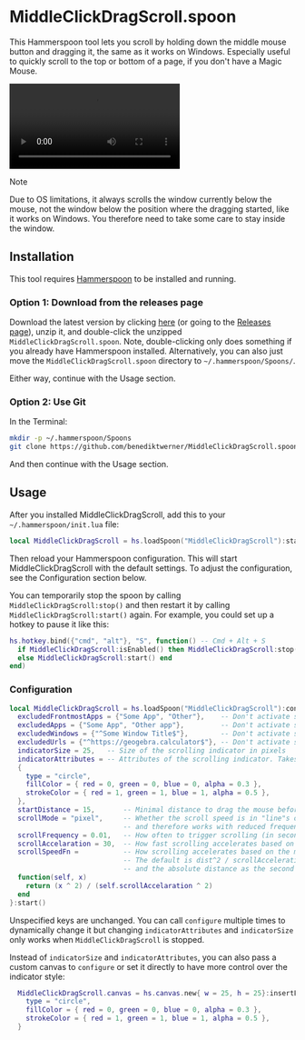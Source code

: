 # MiddleClickDragScroll.spoon

This Hammerspoon tool lets you scroll by holding down the middle mouse button and dragging it, the same as it works on Windows.
Especially useful to quickly scroll to the top or bottom of a page, if you don't have a Magic Mouse.

<video src="https://user-images.githubusercontent.com/19309705/236555947-c8a37ddf-8a1f-4b74-9285-89c317f88688.mp4"></video>

> [!NOTE]
> Due to OS limitations, it always scrolls the window currently below the mouse, not the window below the position
> where the dragging started, like it works on Windows. You therefore need to take some care to stay inside the window.

## Installation

This tool requires [Hammerspoon](https://www.hammerspoon.org/) to be installed and running.

### Option 1: Download from the releases page

Download the latest version by clicking [here](https://github.com/benediktwerner/MiddleClickDragScroll.spoon/releases/download/v1.0.0/MiddleClickDragScroll.zip)
(or going to the [Releases page](https://github.com/benediktwerner/MiddleClickDragScroll.spoon/releases)), unzip it, and double-click the unzipped `MiddleClickDragScroll.spoon`.
Note, double-clicking only does something if you already have Hammerspoon installed. Alternatively, you can also just move the `MiddleClickDragScroll.spoon` directory to `~/.hammerspoon/Spoons/`.

Either way, continue with the Usage section.

### Option 2: Use Git

In the Terminal:

```bash
mkdir -p ~/.hammerspoon/Spoons
git clone https://github.com/benediktwerner/MiddleClickDragScroll.spoon.git ~/.hammerspoon/Spoons/MiddleClickDragScroll.spoon
```

And then continue with the Usage section.

## Usage

After you installed MiddleClickDragScroll, add this to your `~/.hammerspoon/init.lua` file:

```lua
local MiddleClickDragScroll = hs.loadSpoon("MiddleClickDragScroll"):start()
```

Then reload your Hammerspoon configuration. This will start MiddleClickDragScroll with the default settings. To adjust the configuration, see the Configuration section below.

You can temporarily stop the spoon by calling `MiddleClickDragScroll:stop()` and then restart it by calling `MiddleClickDragScroll:start()` again.
For example, you could set up a hotkey to pause it like this:

```lua
hs.hotkey.bind({"cmd", "alt"}, "S", function() -- Cmd + Alt + S
  if MiddleClickDragScroll:isEnabled() then MiddleClickDragScroll:stop()
  else MiddleClickDragScroll:start() end
end)
```

### Configuration

```lua
local MiddleClickDragScroll = hs.loadSpoon("MiddleClickDragScroll"):configure{
  excludedFrontmostApps = {"Some App", "Other"},    -- Don't activate scrolling if the frontmost app has any of these names
  excludedApps = {"Some App", "Other app"},         -- Don't activate scrolling if the mouse is above a window of an app with these names. Prefer using `excludeFrontmostApps` if possible for better performance.
  excludedWindows = {"^Some Window Title$"},        -- Don't activate scrolling in windows with these names (supports regex, for exact match, use "^title$")
  excludedUrls = {"^https://geogebra.calculator$"}, -- Don't activate scrolling when the active window is on these URLs (supports regex, only works in Chrome and Safari, asks for extra permissions on first trigger)
  indicatorSize = 25,   -- Size of the scrolling indicator in pixels
  indicatorAttributes = -- Attributes of the scrolling indicator. Takes any specified on https://www.hammerspoon.org/docs/hs.canvas.html#attributes. Alternatively, you can pass a custom canvas, see the explenation below.
  {
    type = "circle",
    fillColor = { red = 0, green = 0, blue = 0, alpha = 0.3 },
    strokeColor = { red = 1, green = 1, blue = 1, alpha = 0.5 },
  },
  startDistance = 15,       -- Minimal distance to drag the mouse before scrolling is triggered.
  scrollMode = "pixel",     -- Whether the scroll speed is in "line"s or "pixel"s. Scrolling by lines has smooting in some applications
                            -- and therefore works with reduced frequency but it offers much less precise control.
  scrollFrequency = 0.01,   -- How often to trigger scrolling (in seconds)
  scrollAccelaration = 30,  -- How fast scrolling accelerates based on the mouse distance from the initial location. Larger is faster.
  scrollSpeedFn =           -- How scrolling accelerates based on the mouse distance from the initial location.
                            -- The default is dist^2 / scrollAcceleration^2. You can pass a custom function that recieves `self` as the first argument
                            -- and the absolute distance as the second and returns the resulting speed (in pixels or lines, depending on the scrollMode setting).
  function(self, x)
    return (x ^ 2) / (self.scrollAccelaration ^ 2)
  end
}:start()
```

Unspecified keys are unchanged. You can call `configure` multiple times to dynamically change it but changing `indicatorAttributes` and `indicatorSize` only works when `MiddleClickDragScroll` is stopped.

Instead of `indicatorSize` and `indicatorAttributes`, you can also pass a custom canvas to `configure` or set it directly to have more control over the indicator style:

```lua
  MiddleClickDragScroll.canvas = hs.canvas.new{ w = 25, h = 25}:insertElement{
    type = "circle",
    fillColor = { red = 0, green = 0, blue = 0, alpha = 0.3 },
    strokeColor = { red = 1, green = 1, blue = 1, alpha = 0.5 },
  }
```
